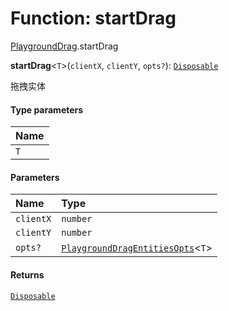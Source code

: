# Function: startDrag

[PlaygroundDrag](/auto-docs/free-layout-editor/modules/PlaygroundDrag.md).startDrag

**startDrag**<`T`>(`clientX`, `clientY`, `opts?`): [`Disposable`](/auto-docs/free-layout-editor/interfaces/Disposable-1.md)

拖拽实体

#### Type parameters

| Name |
| :------ |
| `T` |

#### Parameters

| Name | Type |
| :------ | :------ |
| `clientX` | `number` |
| `clientY` | `number` |
| `opts?` | [`PlaygroundDragEntitiesOpts`](/auto-docs/free-layout-editor/interfaces/PlaygroundDragEntitiesOpts.md)<`T`> |

#### Returns

[`Disposable`](/auto-docs/free-layout-editor/interfaces/Disposable-1.md)
